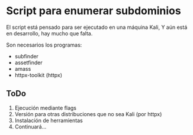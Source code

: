 # Script para enumerar subdominios 

 El script está pensado para ser ejecutado en una máquina Kali, Y aún está en desarrollo, hay mucho que falta.  

Son necesarios los programas: 
- subfinder
- assetfinder
- amass 
- httpx-toolkit (httpx)

## ToDo

1. Ejecución mediante flags
2. Versión para otras distribuciones que no sea Kali (por httpx)
3. Instalación de herramientas
4. Continuará...
